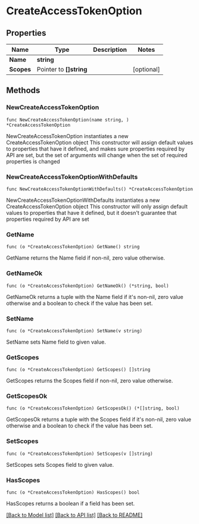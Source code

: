 # CreateAccessTokenOption

## Properties

Name | Type | Description | Notes
------------ | ------------- | ------------- | -------------
**Name** | **string** |  | 
**Scopes** | Pointer to **[]string** |  | [optional] 

## Methods

### NewCreateAccessTokenOption

`func NewCreateAccessTokenOption(name string, ) *CreateAccessTokenOption`

NewCreateAccessTokenOption instantiates a new CreateAccessTokenOption object
This constructor will assign default values to properties that have it defined,
and makes sure properties required by API are set, but the set of arguments
will change when the set of required properties is changed

### NewCreateAccessTokenOptionWithDefaults

`func NewCreateAccessTokenOptionWithDefaults() *CreateAccessTokenOption`

NewCreateAccessTokenOptionWithDefaults instantiates a new CreateAccessTokenOption object
This constructor will only assign default values to properties that have it defined,
but it doesn't guarantee that properties required by API are set

### GetName

`func (o *CreateAccessTokenOption) GetName() string`

GetName returns the Name field if non-nil, zero value otherwise.

### GetNameOk

`func (o *CreateAccessTokenOption) GetNameOk() (*string, bool)`

GetNameOk returns a tuple with the Name field if it's non-nil, zero value otherwise
and a boolean to check if the value has been set.

### SetName

`func (o *CreateAccessTokenOption) SetName(v string)`

SetName sets Name field to given value.


### GetScopes

`func (o *CreateAccessTokenOption) GetScopes() []string`

GetScopes returns the Scopes field if non-nil, zero value otherwise.

### GetScopesOk

`func (o *CreateAccessTokenOption) GetScopesOk() (*[]string, bool)`

GetScopesOk returns a tuple with the Scopes field if it's non-nil, zero value otherwise
and a boolean to check if the value has been set.

### SetScopes

`func (o *CreateAccessTokenOption) SetScopes(v []string)`

SetScopes sets Scopes field to given value.

### HasScopes

`func (o *CreateAccessTokenOption) HasScopes() bool`

HasScopes returns a boolean if a field has been set.


[[Back to Model list]](../README.md#documentation-for-models) [[Back to API list]](../README.md#documentation-for-api-endpoints) [[Back to README]](../README.md)


